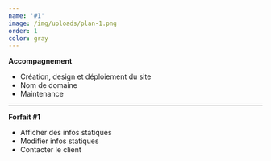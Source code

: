 ```yaml
---
name: '#1'
image: /img/uploads/plan-1.png
order: 1
color: gray
---
```

**Accompagnement**  
* Création, design et déploiement du site
* Nom de domaine
* Maintenance

___

**Forfait #1**
* Afficher des infos statiques
* Modifier infos statiques
* Contacter le client
